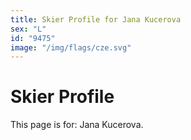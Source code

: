 ```yaml
---
title: Skier Profile for Jana Kucerova
sex: "L"
id: "9475"
image: "/img/flags/cze.svg" 
---
```


# Skier Profile

This page is for: Jana Kucerova.
    